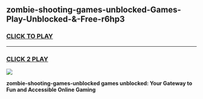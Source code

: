 
## zombie-shooting-games-unblocked-Games-Play-Unblocked-&-Free-r6hp3
<h3>
<a href="https://premium76.site?title=zombie-shooting-games-unblocked&ref=24A">CLICK TO PLAY</a></h3>
<hr>

<h3>
<a href="https://premium76.site?title=zombie-shooting-games-unblocked&ref=24A">CLICK 2 PLAY</a>
  
</h3>

<a href="https://premium76.site?title=zombie-shooting-games-unblocked&ref=24A"><img src="https://clearcache.store/games.png"></a>


**zombie-shooting-games-unblocked games unblocked: Your Gateway to Fun and Accessible Online Gaming**
